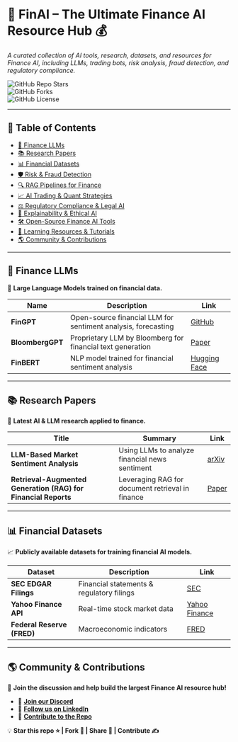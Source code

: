 # 🚀 FinAI – The Ultimate Finance AI Resource Hub 💰

*A curated collection of AI tools, research, datasets, and resources for Finance AI, including LLMs, trading bots, risk analysis, fraud detection, and regulatory compliance.*

![GitHub Repo Stars](https://img.shields.io/github/stars/YOUR_GITHUB_USERNAME/FinAI?style=social)  
![GitHub Forks](https://img.shields.io/github/forks/YOUR_GITHUB_USERNAME/FinAI?style=social)  
![GitHub License](https://img.shields.io/github/license/YOUR_GITHUB_USERNAME/FinAI)  

---

## 📖 Table of Contents
- [🔹 Finance LLMs](#-finance-llms)
- [📚 Research Papers](#-research-papers)
- [📊 Financial Datasets](#-financial-datasets)
- [🛡️ Risk & Fraud Detection](#-risk--fraud-detection)
- [🔍 RAG Pipelines for Finance](#-rag-pipelines-for-finance)
- [📈 AI Trading & Quant Strategies](#-ai-trading--quant-strategies)
- [⚖️ Regulatory Compliance & Legal AI](#-regulatory-compliance--legal-ai)
- [🧠 Explainability & Ethical AI](#-explainability--ethical-ai)
- [🛠 Open-Source Finance AI Tools](#-open-source-finance-ai-tools)
- [📖 Learning Resources & Tutorials](#-learning-resources--tutorials)
- [🌎 Community & Contributions](#-community--contributions)

---

## **🔹 Finance LLMs**
🚀 **Large Language Models trained on financial data.**  

| Name | Description | Link |
|------|------------|------|
| **FinGPT** | Open-source financial LLM for sentiment analysis, forecasting | [GitHub](https://github.com/AI4Finance-Foundation/FinGPT) |
| **BloombergGPT** | Proprietary LLM by Bloomberg for financial text generation | [Paper](https://arxiv.org/abs/2303.17564) |
| **FinBERT** | NLP model trained for financial sentiment analysis | [Hugging Face](https://huggingface.co/) |

---

## **📚 Research Papers**
📄 **Latest AI & LLM research applied to finance.**  

| Title | Summary | Link |
|-------|---------|------|
| **LLM-Based Market Sentiment Analysis** | Using LLMs to analyze financial news sentiment | [arXiv](https://arxiv.org/) |
| **Retrieval-Augmented Generation (RAG) for Financial Reports** | Leveraging RAG for document retrieval in finance | [Paper](https://paperswithcode.com/) |

---

## **📊 Financial Datasets**
📈 **Publicly available datasets for training financial AI models.**  

| Dataset | Description | Link |
|---------|------------|------|
| **SEC EDGAR Filings** | Financial statements & regulatory filings | [SEC](https://www.sec.gov/edgar.shtml) |
| **Yahoo Finance API** | Real-time stock market data | [Yahoo Finance](https://www.yahoofinanceapi.com/) |
| **Federal Reserve (FRED)** | Macroeconomic indicators | [FRED](https://fred.stlouisfed.org/) |

---

## **🌎 Community & Contributions**
📢 **Join the discussion and help build the largest Finance AI resource hub!**  

- 💬 **[Join our Discord](#)**  
- 🔗 **[Follow us on LinkedIn](#)**  
- 🤝 **[Contribute to the Repo](CONTRIBUTING.md)**  

💡 **Star this repo ⭐ | Fork 🍴 | Share 💬 | Contribute ✍️**  
